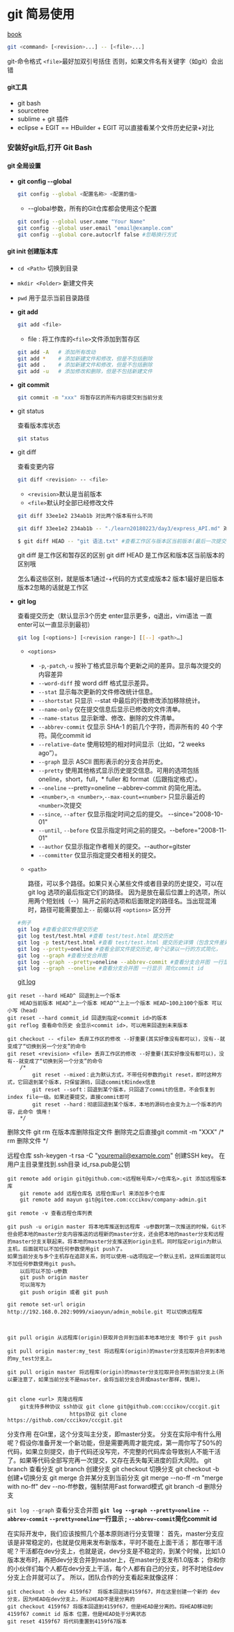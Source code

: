 # git 简易使用

[book](https://git-scm.com/book/zh/v2)

```bash
git <command> [<revision>...] -- [<file>...]
```
git-命令格式 `<file>`最好加双引号括住 否则，如果文件名有关键字（如git）会出错

#### git工具

* git bash
* sourcetree
* sublime + git 插件
* eclipse + EGIT == HBuilder + EGIT 可以直接看某个文件历史纪录+对比

### 安装好git后,打开 Git Bash

#### git 全局设置

* **git config --global**

    ```bash
    git config --global <配置名称> <配置的值>
    ```

    * --global参数，所有的Git仓库都会使用这个配置

    ```bash
    git config --global user.name "Your Name"
    git config --global user.email "email@example.com"
    git config --global core.autocrlf false #忽略换行方式
    ```





#### git init 创建版本库

* `cd <Path>` 切换到目录
* `mkdir <Folder>` 新建文件夹
* `pwd` 用于显示当前目录路径

* **git add**

    ```bash
    git add <file>
    ```

    * file : 将工作库的`<file>`文件添加到暂存区

    ```bash
   git add -A   # 添加所有改动
   git add *    # 添加新建文件和修改，但是不包括删除
   git add .    # 添加新建文件和修改，但是不包括删除
   git add -u   # 添加修改和删除，但是不包括新建文件
    ```

* **git commit**

    ```bash
    git commit -m "xxx" 将暂存区的所有内容提交到当前分支
    ```

* git status

    查看版本库状态

    ```bash
    git status
    ```
* git diff

    查看变更内容

    ```bash
    git diff <revision> -- <file>
    ```

    * `<revision>`默认是当前版本
    * `<file>`默认时全部已经修改文件

    ```bash
    git diff 33ee1e2 234ab1b 对比两个版本有什么不同

    git diff 33ee1e2 234ab1b -- "./learn20180223/day3/express_API.md" 对比两个版本这个文件的区别；如果只写一个版本就是工作区和所写版本的区别
    ```

    ```bash
    $ git diff HEAD -- "git 语法.txt" #查看工作区与版本区当前版本(最后一次提交)区别
    ```

    git diff 是工作区和暂存区的区别
    git diff HEAD 是工作区和版本区当前版本的区别哦

    怎么看这些区别，就是版本1通过-+代码的方式变成版本2 版本1最好是旧版本 版本2忽略的话就是工作区

* **git log**

    查看提交历史（默认显示3个历史 enter显示更多，q退出，vim语法 一直enter可以一直显示到最初）

    ```bash
    git log [<options>] [<revision range>] [[--] <path>…​]
    ```

    * `<options>`

        * `-p`,`-patch`,`-u` 按补丁格式显示每个更新之间的差异。显示每次提交的内容差异
        * `--word-diff`	按 word diff 格式显示差异。
        * `--stat`	显示每次更新的文件修改统计信息。
        * `--shortstat`	只显示 --stat 中最后的行数修改添加移除统计。
        * `--name-only`	仅在提交信息后显示已修改的文件清单。
        * `--name-status`	显示新增、修改、删除的文件清单。
        * `--abbrev-commit`	仅显示 SHA-1 的前几个字符，而非所有的 40 个字符。简化commit id
        * `--relative-date`	使用较短的相对时间显示（比如，“2 weeks ago”）。
        * `--graph`	显示 ASCII 图形表示的分支合并历史。
        * `--pretty`	使用其他格式显示历史提交信息。可用的选项包括 oneline，short，full，* fuller 和 format（后跟指定格式）。
        * `--oneline`	--pretty=oneline --abbrev-commit 的简化用法。
        * `-<number>`,`-n <number>`,`--max-count=<number>` 只显示最近的`<number>`次提交
        * `--since`, `--after` 仅显示指定时间之后的提交。 --since="2008-10-01"
        * `--until`, `--before` 仅显示指定时间之前的提交。--before="2008-11-01"
        * `--author` 仅显示指定作者相关的提交。--author=gitster
        * `--committer` 仅显示指定提交者相关的提交。


    * `<path>`

        路径，可以多个路径。如果只关心某些文件或者目录的历史提交，可以在 git log 选项的最后指定它们的路径。 因为是放在最后位置上的选项，所以用两个短划线（--）隔开之前的选项和后面限定的路径名。当出现混淆时，路径可能需要加上`--` 前缀以将 `<options>` 区分开


    ``` bash
    #例子
    git log #查看全部文件提交历史
    git log test/test.html #查看 test/test.html 提交历史
    git log -p test/test.html #查看 test/test.html 提交历史详情（包含文件差异）
    git log --pretty=oneline #查看全部文件提交历史,每个记录以一行的方式简化，
    git log --graph #查看分支合并图
    git log --graph --pretty=oneline --abbrev-commit #查看分支合并图 一行显示 简化commit id
    git log --graph --oneline #查看分支合并图 一行显示 简化commit id
    ```

    [git log](https://git-scm.com/book/zh/v2/Git-%E5%9F%BA%E7%A1%80-%E6%9F%A5%E7%9C%8B%E6%8F%90%E4%BA%A4%E5%8E%86%E5%8F%B2)

```
git reset --hard HEAD^ 回退到上一个版本
	HEAD当前版本 HEAD^上一个版本 HEAD^^上上一个版本 HEAD~100上100个版本 可以小写（head）
git reset --hard commit_id 回退到指定<commit id>的版本
git reflog 查看命令历史 会显示<commit id>，可以用来回退到未来版本
```

```
git checkout -- <file> 丢弃工作区的修改 --好重要(其实好像没有都可以)，没有--就变成了“切换到另一个分支”的命令
git reset <revision> <file> 丢弃工作区的修改 --好重要(其实好像没有都可以)，没有--就变成了“切换到另一个分支”的命令
	/*
		git reset --mixed：此为默认方式，不带任何参数的git reset，即时这种方式，它回退到某个版本，只保留源码，回退commit和index信息
	    git reset --soft：回退到某个版本，只回退了commit的信息，不会恢复到index file一级。如果还要提交，直接commit即可
	    git reset --hard：彻底回退到某个版本，本地的源码也会变为上一个版本的内容，此命令 慎用！
	*/
```
删除文件
	git rm <file> 在版本库删除指定文件  删除完之后直接git commit -m "XXX"
		/*
			rm 删除文件
		*/

远程仓库
	ssh-keygen -t rsa -C "youremail@example.com"  创建SSH key。 在用户主目录里找到.ssh目录 id_rsa.pub是公钥

	git remote add origin git@github.com:<远程帐号库>/<仓库名>.git 添加远程版本库
		git remote add 远程仓库名 远程仓库url 来添加多个仓库
		git remote add mayun git@gitee.com:cccikov/company-admin.git

	git remote -v 查看远程仓库列表

	git push -u origin master 将本地库推送到远程库 -u参数时第一次推送的时候，Git不但会把本地的master分支内容推送的远程新的master分支，还会把本地的master分支和远程的master分支关联起来。将本地的master分支推送到origin主机，同时指定origin为默认主机，后面就可以不加任何参数使用git push了。
	如果当前分支与多个主机存在追踪关系，则可以使用-u选项指定一个默认主机，这样后面就可以不加任何参数使用git push。
		以后可以不加-u参数
		git push origin master
		可以简写为
		git push origin 或者 git push

	git remote set-url origin http://192.168.0.202:9099/xiaoyun/admin_mobile.git 可以切换远程库



	git pull origin 从远程库(origin)获取并合并到当前本地本地分支 等价于 git push

	git pull origin master:my_test 将远程库(origin)的master分支拉取并合并到本地的my_test分支上。

	git pull origin master 将远程库(origin)的master分支拉取并合并到当前分支上(所以要注意了，如果当前分支不是master，会将当前分支合并成master那样，慎用)。


	git clone <url> 克隆远程库
		git支持多种协议 ssh协议 git clone git@github.com:cccikov/cccgit.git
						https协议 git clone https://github.com/cccikov/cccgit.git

分支作用
	在Git里，这个分支叫主分支，即master分支。
	分支在实际中有什么用呢？假设你准备开发一个新功能，但是需要两周才能完成，第一周你写了50%的代码，如果立刻提交，由于代码还没写完，不完整的代码库会导致别人不能干活了。如果等代码全部写完再一次提交，又存在丢失每天进度的巨大风险。
	git branch 查看分支
	git branch <name> 创建分支
	git checkout <name> 切换分支
	git checkout -b <name> 创建+切换分支
	git merge <name> 合并某分支到当前分支
		git merge --no-ff -m "merge with no-ff" dev   --no-ff参数，强制禁用Fast forward模式
	git branch -d <name> 删除分支

`git log --graph` 查看分支合并图
**`git log --graph --pretty=oneline --abbrev-commit`  `--pretty=oneline`一行显示 ; `--abbrev-commit`简化commit id**

在实际开发中，我们应该按照几个基本原则进行分支管理：
	首先，master分支应该是非常稳定的，也就是仅用来发布新版本，平时不能在上面干活；
	那在哪干活呢？干活都在dev分支上，也就是说，dev分支是不稳定的，到某个时候，比如1.0版本发布时，再把dev分支合并到master上，在master分支发布1.0版本；
	你和你的小伙伴们每个人都在dev分支上干活，每个人都有自己的分支，时不时地往dev分支上合并就可以了。
	所以，团队合作的分支看起来就像这样：

```
git checkout -b dev 4159f67  将版本回退到4159f67，并在这里创建一个新的 dev 分支，因为HEAD在dev分支上，所以HEAD不是是分离的
git checkout 4159f67 将版本回退到4159f67，但是HEAD是分离的。将HEAD移动到 4159f67 commit id 版本 位置，但是HEAD处于分离状态
git reset 4159f67 将代码重置到4159f67版本
```
